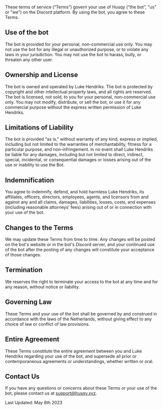 These terms of service (“Terms”) govern your use of Husqy (“the bot”, "us" or "we") on the Discord platform. By using the bot, you agree to these Terms.

## Use of the bot

The bot is provided for your personal, non-commercial use only. You may not use the bot for any illegal or unauthorized purpose, or to violate any laws in your jurisdiction. You may not use the bot to harass, bully, or threaten any other user.

## Ownership and License

The bot is owned and operated by Luke Hendriks. The bot is protected by copyright and other intellectual property laws, and all rights are reserved. The bot is licensed, not sold, to you for your personal, non-commercial use only. You may not modify, distribute, or sell the bot, or use it for any commercial purpose without the express written permission of Luke Hendriks.

## Limitations of Liability

The bot is provided “as is,” without warranty of any kind, express or implied, including but not limited to the warranties of merchantability, fitness for a particular purpose, and non-infringement. In no event shall Luke Hendriks be liable for any damages, including but not limited to direct, indirect, special, incidental, or consequential damages or losses arising out of the use or inability to use the Bot.

## Indemnification

You agree to indemnify, defend, and hold harmless Luke Hendriks, its affiliates, officers, directors, employees, agents, and licensors from and against any and all claims, damages, liabilities, losses, costs, and expenses (including reasonable attorneys’ fees) arising out of or in connection with your use of the bot.

## Changes to the Terms

We may update these Terms from time to time. Any changes will be posted on the bot's website or in the bot's Discord server, and your continued use of the bot after the posting of any changes will constitute your acceptance of those changes.

## Termination

We reserves the right to terminate your access to the bot at any time and for any reason, without notice or liability.

## Governing Law

These Terms and your use of the bot shall be governed by and construed in accordance with the laws of the Netherlands, without giving effect to any choice of law or conflict of law provisions.

## Entire Agreement

These Terms constitute the entire agreement between you and Luke Hendriks regarding your use of the bot, and supersede all prior or contemporaneous agreements or understandings, whether written or oral.

## Contact Us

If you have any questions or concerns about these Terms or your use of the bot, please contact us at support@husqy.xyz.

Last Updated: May 8th 2023
